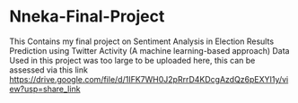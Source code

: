 # Nneka-Final-Project
This Contains my final project on Sentiment Analysis in Election Results Prediction using Twitter Activity (A machine learning-based approach)
Data Used in this project was too large to be uploaded here, this can be assessed 
via this link https://drive.google.com/file/d/1IFK7WH0J2pRrrD4KDcgAzdQz6pEXYI1y/view?usp=share_link
